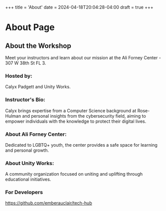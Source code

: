 +++
title = 'About'
date = 2024-04-18T20:04:28-04:00
draft = true
+++
# About Page

## About the Workshop
Meet your instructors and learn about our mission at the Ali Forney Center - 307 W 38th St FL 3.

### Hosted by:
Calyx Padgett and Unity Works.

### Instructor's Bio:
Calyx brings expertise from a Computer Science background at Rose-Hulman and personal insights from the cybersecurity field, aiming to empower individuals with the knowledge to protect their digital lives.

### About Ali Forney Center:
Dedicated to LGBTQ+ youth, the center provides a safe space for learning and personal growth.

### About Unity Works:
A community organization focused on uniting and uplifting through educational initiatives.

### For Developers
https://github.com/emberauclair/tech-hub